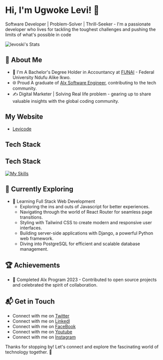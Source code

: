 # Hi, I'm Ugwoke Levi! 👋

Software Developer | Problem-Solver | Thrill-Seeker - I'm a passionate developer who lives for tackling the toughest challenges and pushing the limits of what's possible in code

![levoski's Stats](https://github-readme-stats.vercel.app/api?username=levoski1&theme=vue-dark&show_icons=true&hide_border=true&count_private=true)

## 🚀 About Me

- 🔭 I'm A Bachelor's Degree Holder in Accountancy at [FUNAI](https://funai.edu.ng/) - Federal University Ndufu Alike Ikwo.
- 🌐 Proud A graduate of [Alx Software Engineer](https://www.alxafrica.com/), contributing to the tech community.
- ✍️ Digital Marketer | Solving Real life problem - gearing up to share valuable insights with the global coding community.

## My Website
- [Levicode](https://resume-sz3f.onrender.com/)


## Tech Stack
## Tech Stack
[![My Skills](https://skillicons.dev/icons?i=js,html,css,py,git,flask,django,nginx)](https://skillicons.dev)

## 🌱 Currently Exploring

- 🚀 Learning Full Stack Web Development
  - Exploring the ins and outs of Javascript for better experiences.
  - Navigating through the world of React Router for seamless page transitions.
  - Styling with Tailwind CSS to create modern and responsive user interfaces.
  - Building server-side applications with Django, a powerful Python web framework.
  - Diving into PostgreSQL for efficient and scalable database management.

 ## 🏆 Achievements

- 🌟 Completed Alx Program 2023 - Contributed to open source projects and celebrated the spirit of collaboration.


## 📬 Get in Touch

- Connect with me on [Twitter](https://x.com/lsoromto)
- Connect with me on [Linkedl](https://www.linkedin.com/in/levi-soromto)
- Connect with me on [FaceBook](https://www.facebook.com/levisoromto1?mibextid=ZbW)
- Connect with me on [Youtube](www.youtube.com/@levisoromto9414)
- Connect with me on [Instagram](https://www.instagram.com/levoski1/)

Thanks for stopping by! Let's connect and explore the fascinating world of technology together. 🚀



<!--

Here are some ideas to get you started:

- 🔭 I’m currently working on ...
- 🌱 I’m currently learning ...
- 👯 I’m looking to collaborate on ...
- 🤔 I’m looking for help with ...
- 💬 Ask me about ...
- 📫 How to reach me: ...
- 😄 Pronouns: ...
- ⚡ Fun fact: ...
-->
